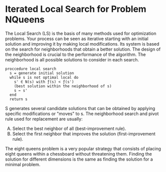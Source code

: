 # Iterated Local Search for Problem NQueens
The Local Search (LS) is the basis of many methods used for optimization problems. Your process can be seen as iterative starting with an initial solution and improving it by making local modifications. Its system is based on the search for neighborhoods that obtain a better solution. The design of the neighborhood is crucial to the performance of the algorithm. The neighborhood is all possible solutions to consider in each search.

```
proccedure local search
  s = generate initial solution
  while s is not optimal local do
    s' ∈ N(s) with ƒ(s) < ƒ(s')
    (best solution within the neighborhood of s)
    s ← s'
  end
  return s
```
S generates several candidate solutions that can be obtained by applying specific modifications or "moves" to s. The neighborhood search and pivot rule used for replacement are usually:
<ol type="A">
  <li>Select the best neighbor of all (best-improvement rule).</li>
  <li>Select the first neighbor that improves the solution (first-improvement rule).</li>
</ol>
<p>
The eight queens problem is a very popular strategy that consists of placing eight queens within a chessboard without threatening them. Finding the solution for different dimensions is the same as finding the solution for a minimal problem.
</p>
